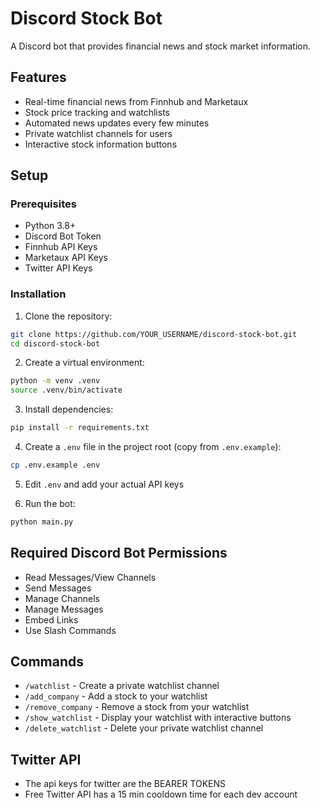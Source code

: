 # Discord Stock Bot

A Discord bot that provides financial news and stock market information.

## Features
- Real-time financial news from Finnhub and Marketaux
- Stock price tracking and watchlists
- Automated news updates every few minutes
- Private watchlist channels for users
- Interactive stock information buttons

## Setup

### Prerequisites
- Python 3.8+
- Discord Bot Token
- Finnhub API Keys
- Marketaux API Keys
- Twitter API Keys
### Installation

1. Clone the repository:
```bash
git clone https://github.com/YOUR_USERNAME/discord-stock-bot.git
cd discord-stock-bot
```

2. Create a virtual environment:
```bash
python -m venv .venv
source .venv/bin/activate 

```

3. Install dependencies:
```bash
pip install -r requirements.txt
```

4. Create a `.env` file in the project root (copy from `.env.example`):
```bash
cp .env.example .env
```

5. Edit `.env` and add your actual API keys

6. Run the bot:
```bash
python main.py
```

## Required Discord Bot Permissions
- Read Messages/View Channels
- Send Messages
- Manage Channels
- Manage Messages
- Embed Links
- Use Slash Commands

## Commands
- `/watchlist` - Create a private watchlist channel
- `/add_company` - Add a stock to your watchlist
- `/remove_company` - Remove a stock from your watchlist
- `/show_watchlist` - Display your watchlist with interactive buttons
- `/delete_watchlist` - Delete your private watchlist channel

## Twitter API
- The api keys for twitter are the BEARER TOKENS
- Free Twitter API has a 15 min cooldown time for each dev account 